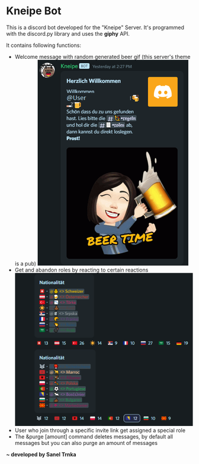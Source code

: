 <h1>Kneipe Bot</h1>

This is a discord bot developed for the "Kneipe" Server. It's programmed with the discord.py library and uses the **giphy** API.

It contains following functions: 

- Welcome message with random generated beer gif (this server's theme is a pub)
![](welcome.PNG)
- Get and abandon roles by reacting to certain reactions
![](reaction-roles.png)
- User who join through a specific invite link get assigned a special role
- The &purge [amount] command deletes messages, by default all messages but you can also purge an amount of messages

**~ developed by Sanel Trnka**
